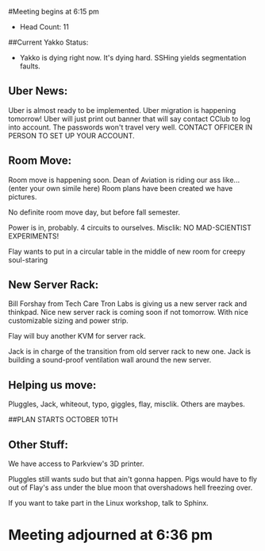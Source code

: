 #Meeting begins at 6:15 pm


* Head Count: 11

##Current Yakko Status:

* Yakko is dying right now. It's dying hard. SSHing yields segmentation faults.

Uber News:
-------------
Uber is almost ready to be implemented.
Uber migration is happening tomorrow!
Uber will just print out banner that will say contact CClub to log into account. The passwords won't travel very well. CONTACT OFFICER IN PERSON TO SET UP YOUR ACCOUNT. 

Room Move:
---------------
Room move is happening soon.
Dean of Aviation is riding our ass like... (enter your own simile here)
Room plans have been created we have pictures.

No definite room move day, but before fall semester.

Power is in, probably.
4 circuits to ourselves.
Misclik: NO MAD-SCIENTIST EXPERIMENTS!

Flay wants to put in a circular table in the middle of new room for creepy soul-staring

New Server Rack:
----------------
Bill Forshay from Tech Care Tron Labs is giving us a new server rack and thinkpad.
Nice new server rack is coming soon if not tomorrow. With nice customizable sizing and power strip.

Flay will buy another KVM for server rack.

Jack is in charge of the transition from old server rack to new one.
Jack is building a sound-proof ventilation wall around the new server.

Helping us move: 
----------------
Pluggles, Jack, whiteout, typo, giggles, flay, misclik.
Others are maybes.

##PLAN STARTS OCTOBER 10TH

Other Stuff:
-----------------
We have access to Parkview's 3D printer.

Pluggles still wants sudo but that ain't gonna happen. Pigs would have to fly out of Flay's ass under the blue moon that overshadows hell freezing over.

If you want to take part in the Linux workshop, talk to Sphinx.


Meeting adjourned at 6:36 pm
==============

